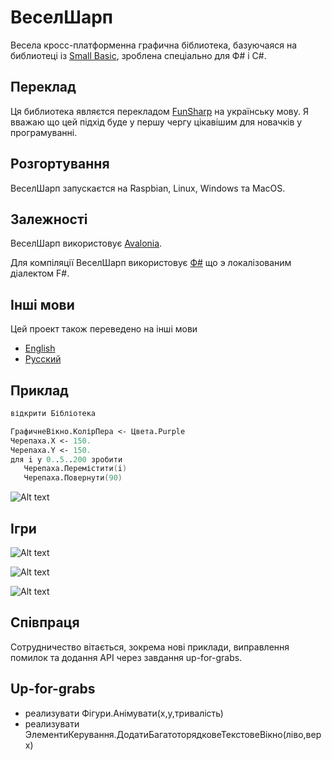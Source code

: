 # ВеселШарп
Весела кросс-платформенна графична біблиотека, базуючаяся на библиотеці із [Small Basic](http://smallbasic.com/), зроблена спеціально для Ф# і C#.

## Переклад

Ця библиотека являєтся перекладом [FunSharp](https://github.com/ptrelford/FunSharp) на українську мову. Я вважаю що цей підхід буде у першу чергу цікавішим для новачків у програмуванні.

## Розгортування

ВеселШарп запускаєтся на Raspbian, Linux, Windows та MacOS.

## Залежності

ВеселШарп використовує [Avalonia](https://github.com/AvaloniaUI/Avalonia).

Для компіляції ВеселШарп використовує [Ф#](https://github.com/kant2002/fsharp) що э локалізованим діалектом F#.

## Інші мови

Цей проект також переведено на інші мови
- [English](https://github.com/kant2002/funsharp/tree/main)
- [Русский](https://github.com/kant2002/funsharp/tree/%D0%B3%D0%BB%D0%B0%D0%B2%D0%BD%D0%B0%D1%8F)

## Приклад

```fsharp
відкрити Бібліотека

ГрафичнеВікно.КолірПера <- Цвета.Purple
Черепаха.X <- 150.
Черепаха.Y <- 150.
для i у 0..5..200 зробити
   Черепаха.Перемістити(i)
   Черепаха.Повернути(90)
```
![Alt text](http://trelford.com/FunSharp/Turtle_Example.png "Приклад Черепахи")

## Ігри

![Alt text](http://trelford.com/FunSharp/1942.png "1942")

![Alt text](http://trelford.com/FunSharp/Asteroids.png "Астероіди")

![Alt text](http://trelford.com/FunSharp/Tetris.png "Тетріс")

## Співпраця

Сотрудничество вітається, зокрема нові приклади, виправлення помилок та додання API через завдання up-for-grabs.

## Up-for-grabs

- реализувати Фігури.Анімувати(x,y,тривалість)
- реализувати ЭлементиКерування.ДодатиБагатоторядковеТекстовеВікно(ліво,верх)
